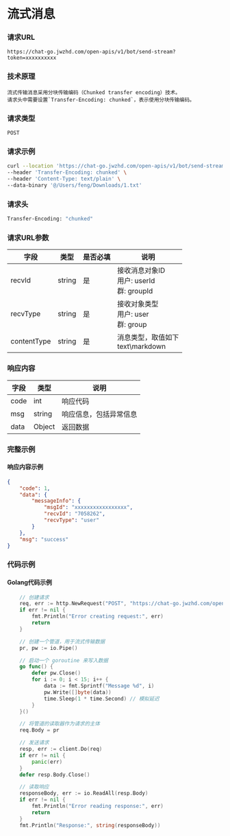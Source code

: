 # 流式消息

### 请求URL

`https://chat-go.jwzhd.com/open-apis/v1/bot/send-stream?token=xxxxxxxxxx`

### 技术原理

```text
流式传输消息采用分块传输编码（Chunked transfer encoding）技术。
请求头中需要设置`Transfer-Encoding: chunked`，表示使用分块传输编码。
```

### 请求类型

`POST`

### 请求示例

```bash
curl --location 'https://chat-go.jwzhd.com/open-apis/v1/bot/send-stream?token=xxxx&recvId=7058262&recvType=user&contentType=text' \
--header 'Transfer-Encoding: chunked' \
--header 'Content-Type: text/plain' \
--data-binary '@/Users/feng/Downloads/1.txt'
```

### 请求头

```bash
Transfer-Encoding: "chunked"
```

### 请求URL参数


| 字段        | 类型   | 是否必填 | 说明                                            |
| ----------- | ------ | -------- | ----------------------------------------------- |
| recvId      | string | 是       | 接收消息对象ID<br/>用户: userId<br/>群: groupId |
| recvType    | string | 是       | 接收对象类型<br/>用户: user<br/>群: group       |
| contentType | string | 是       | 消息类型，取值如下<br/>text\\markdown           |

### 响应内容


| 字段 | 类型   | 说明                   |
| ---- | ------ | ---------------------- |
| code | int    | 响应代码               |
| msg  | string | 响应信息，包括异常信息 |
| data | Object | 返回数据               |

### 完整示例

#### 响应内容示例

```json
{
    "code": 1,
    "data": {
        "messageInfo": {
            "msgId": "xxxxxxxxxxxxxxxxx",
            "recvId": "7058262",
            "recvType": "user"
        }
    },
    "msg": "success"
}
```

### 代码示例

#### Golang代码示例

```go
    // 创建请求
    req, err := http.NewRequest("POST", "https://chat-go.jwzhd.com/open-apis/v1/bot/send-stream?token=xxxx&recvId=7058262&recvType=user&contentType=text", nil)
    if err != nil {
        fmt.Println("Error creating request:", err)
        return
    }

    // 创建一个管道，用于流式传输数据
    pr, pw := io.Pipe()

    // 启动一个 goroutine 来写入数据
    go func() {
        defer pw.Close()
        for i := 0; i < 15; i++ {
            data := fmt.Sprintf("Message %d", i)
            pw.Write([]byte(data))
            time.Sleep(1 * time.Second) // 模拟延迟
        }
    }()

    // 将管道的读取器作为请求的主体
    req.Body = pr

    // 发送请求
    resp, err := client.Do(req)
    if err != nil {
        panic(err)
    }
    defer resp.Body.Close()

    // 读取响应
    responseBody, err := io.ReadAll(resp.Body)
    if err != nil {
        fmt.Println("Error reading response:", err)
        return
    }
    fmt.Println("Response:", string(responseBody))
```
